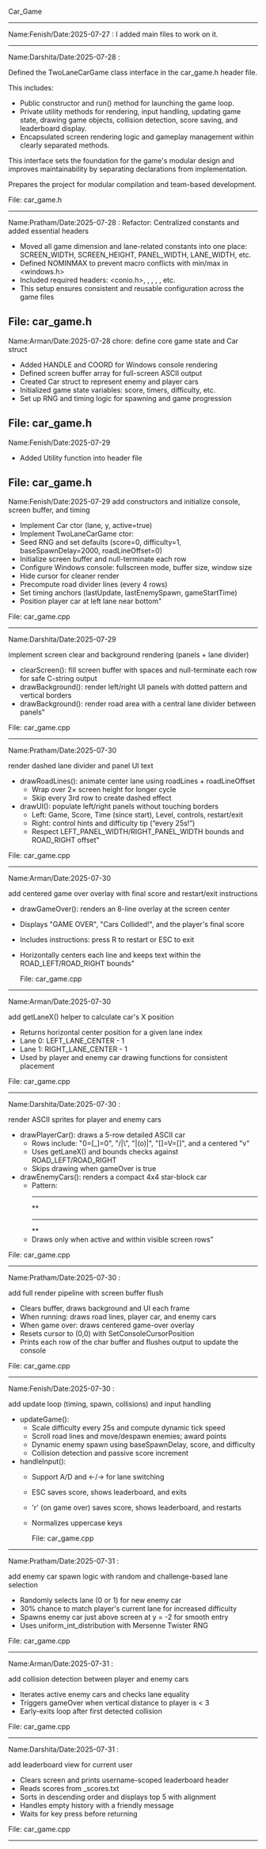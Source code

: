 Car_Game



-----------------------------------------------------------------------------------------------------------------------------------------------------------------------------------

Name:Fenish/Date:2025-07-27 : I added main files to work on it.

-----------------------------------------------------------------------------------------------------------------------------------------------------------------------------------

Name:Darshita/Date:2025-07-28 :

Defined the TwoLaneCarGame class interface in the car_game.h header file.

This includes:
- Public constructor and run() method for launching the game loop.
- Private utility methods for rendering, input handling, updating game state, drawing game objects, 
  collision detection, score saving, and leaderboard display.
- Encapsulated screen rendering logic and gameplay management within clearly separated methods.

This interface sets the foundation for the game's modular design and improves maintainability 
by separating declarations from implementation.

Prepares the project for modular compilation and team-based development.

File: car_game.h

-----------------------------------------------------------------------------------------------------------------------------------------------------------------------------------

Name:Pratham/Date:2025-07-28 :
Refactor: Centralized constants and added essential headers

- Moved all game dimension and lane-related constants into one place:
  SCREEN_WIDTH, SCREEN_HEIGHT, PANEL_WIDTH, LANE_WIDTH, etc.
- Defined NOMINMAX to prevent macro conflicts with min/max in <windows.h>
- Included required headers: <conio.h>, <fstream>, <sstream>, <iomanip>, <cstdlib>, etc.
- This setup ensures consistent and reusable configuration across the game files

File: car_game.h
-----------------------------------------------------------------------------------------------------------------------------------------------------------------------------------

Name:Arman/Date:2025-07-28
chore: define core game state and Car struct

- Added HANDLE and COORD for Windows console rendering
- Defined screen buffer array for full-screen ASCII output
- Created Car struct to represent enemy and player cars
- Initialized game state variables: score, timers, difficulty, etc.
- Set up RNG and timing logic for spawning and game progression

File: car_game.h
-----------------------------------------------------------------------------------------------------------------------------------------------------------------------------------

Name:Fenish/Date:2025-07-29

- Added Utility function into header file
  
File: car_game.h
-----------------------------------------------------------------------------------------------------------------------------------------------------------------------------------

Name:Fenish/Date:2025-07-29
add constructors and initialize console, screen buffer, and timing

  - Implement Car ctor (lane, y, active=true)
  - Implement TwoLaneCarGame ctor:
  - Seed RNG and set defaults (score=0, difficulty=1, baseSpawnDelay=2000, roadLineOffset=0)
  - Initialize screen buffer and null-terminate each row
  - Configure Windows console: fullscreen mode, buffer size, window size
  - Hide cursor for cleaner render
  - Precompute road divider lines (every 4 rows)
  - Set timing anchors (lastUpdate, lastEnemySpawn, gameStartTime)
  - Position player car at left lane near bottom"

File: car_game.cpp

-----------------------------------------------------------------------------------------------------------------------------------------------------------------------------------

Name:Darshita/Date:2025-07-29

implement screen clear and background rendering (panels + lane divider)

- clearScreen(): fill screen buffer with spaces and null-terminate each row for safe C-string output
- drawBackground(): render left/right UI panels with dotted pattern and vertical borders
- drawBackground(): render road area with a central lane divider between panels"

File: car_game.cpp

-----------------------------------------------------------------------------------------------------------------------------------------------------------------------------------

Name:Pratham/Date:2025-07-30

render dashed lane divider and panel UI text

- drawRoadLines(): animate center lane using roadLines + roadLineOffset
  - Wrap over 2× screen height for longer cycle
  - Skip every 3rd row to create dashed effect
- drawUI(): populate left/right panels without touching borders
  - Left: Game, Score, Time (since start), Level, controls, restart/exit
  - Right: control hints and difficulty tip (“every 25s!”)
  - Respect LEFT_PANEL_WIDTH/RIGHT_PANEL_WIDTH bounds and ROAD_RIGHT offset"

File: car_game.cpp

-----------------------------------------------------------------------------------------------------------------------------------------------------------------------------------

Name:Arman/Date:2025-07-30

add centered game over overlay with final score and restart/exit instructions

- drawGameOver(): renders an 8-line overlay at the screen center
- Displays \"GAME OVER\", \"Cars Collided!\", and the player's final score
- Includes instructions: press R to restart or ESC to exit
- Horizontally centers each line and keeps text within the ROAD_LEFT/ROAD_RIGHT bounds"
 
    File: car_game.cpp

-----------------------------------------------------------------------------------------------------------------------------------------------------------------------------------

Name:Arman/Date:2025-07-30

add getLaneX() helper to calculate car's X position

- Returns horizontal center position for a given lane index
- Lane 0: LEFT_LANE_CENTER - 1
- Lane 1: RIGHT_LANE_CENTER - 1
- Used by player and enemy car drawing functions for consistent placement

File: car_game.cpp

-----------------------------------------------------------------------------------------------------------------------------------------------------------------------------------  

Name:Darshita/Date:2025-07-30 :

render ASCII sprites for player and enemy cars

- drawPlayerCar(): draws a 5-row detailed ASCII car
  - Rows include: \"0=[_]=0\", \"/|\\\", \"|(o)|\", \"[]=V=[]\", and a centered \"v\"
  - Uses getLaneX() and bounds checks against ROAD_LEFT/ROAD_RIGHT
  - Skips drawing when gameOver is true
- drawEnemyCars(): renders a compact 4x4 star-block car
  - Pattern:
    ****
     ** 
    ****
     ** 
  - Draws only when active and within visible screen rows"
 
File: car_game.cpp

-----------------------------------------------------------------------------------------------------------------------------------------------------------------------------------

Name:Pratham/Date:2025-07-30 :

add full render pipeline with screen buffer flush

- Clears buffer, draws background and UI each frame
- When running: draws road lines, player car, and enemy cars
- When game over: draws centered game-over overlay
- Resets cursor to (0,0) with SetConsoleCursorPosition
- Prints each row of the char buffer and flushes output to update the console

File: car_game.cpp

-----------------------------------------------------------------------------------------------------------------------------------------------------------------------------------
Name:Fenish/Date:2025-07-30 :

add update loop (timing, spawn, collisions) and input handling

- updateGame():
  - Scale difficulty every 25s and compute dynamic tick speed
  - Scroll road lines and move/despawn enemies; award points
  - Dynamic enemy spawn using baseSpawnDelay, score, and difficulty
  - Collision detection and passive score increment
- handleInput():
  - Support A/D and ←/→ for lane switching
  - ESC saves score, shows leaderboard, and exits
  - 'r' (on game over) saves score, shows leaderboard, and restarts
  - Normalizes uppercase keys

    File: car_game.cpp

-----------------------------------------------------------------------------------------------------------------------------------------------------------------------------------

Name:Pratham/Date:2025-07-31 :

add enemy car spawn logic with random and challenge-based lane selection

- Randomly selects lane (0 or 1) for new enemy car
- 30% chance to match player's current lane for increased difficulty
- Spawns enemy car just above screen at y = -2 for smooth entry
- Uses uniform_int_distribution with Mersenne Twister RNG

File: car_game.cpp

-----------------------------------------------------------------------------------------------------------------------------------------------------------------------------------

Name:Arman/Date:2025-07-31 :

add collision detection between player and enemy cars

- Iterates active enemy cars and checks lane equality
- Triggers gameOver when vertical distance to player is < 3
- Early-exits loop after first detected collision

File: car_game.cpp

-----------------------------------------------------------------------------------------------------------------------------------------------------------------------------------

Name:Darshita/Date:2025-07-31 :

add leaderboard view for current user

- Clears screen and prints username-scoped leaderboard header
- Reads scores from <username>_scores.txt
- Sorts in descending order and displays top 5 with alignment
- Handles empty history with a friendly message
- Waits for key press before returning

File: car_game.cpp

-----------------------------------------------------------------------------------------------------------------------------------------------------------------------------------
